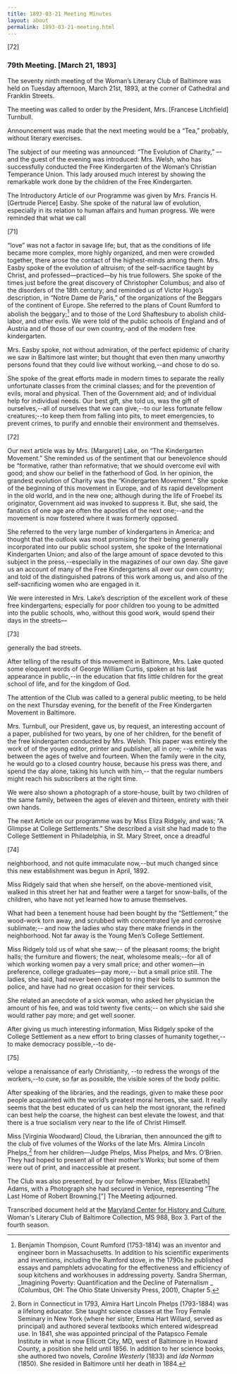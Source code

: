 ```yaml
---
title: 1893-03-21 Meeting Minutes
layout: about
permalink: 1893-03-21-meeting.html
---
```

[72]

### 79th Meeting. [March 21, 1893]

The seventy ninth meeting of the Woman’s Literary Club of Baltimore was held on Tuesday afternoon, March 21st, 1893, at the corner of Cathedral and Franklin Streets.

The meeting was called to order by the President, Mrs. [Francese Litchfield] Turnbull.

Announcement was made that the next meeting would be a “Tea,” probably, without literary exercises.

The subject of our meeting was announced: “The Evolution of Charity,” –-and the guest of the evening was introduced: Mrs. Welsh, who has successfully conducted the Free Kindergarten of the Woman’s Christian Temperance Union. This lady aroused much interest by showing the remarkable work done by the children of the Free Kindergarten.

The Introductory Article of our Programme was given by Mrs. Francis H. [Gertrude Pierce] Easby. She spoke of the natural law of evolution, especially in its relation to human affairs and human progress. We were reminded that what we call

[71]

“love” was not a factor in savage life; but, that as the conditions of life became more complex, more highly organized, and men were crowded together, there arose the contact of the highest-minds among them. Mrs. Easby spoke of the evolution of altruism; of the self-sacrifice taught by Christ, and professed—practiced—by his true followers. She spoke of the times just before the great discovery of Christopher Columbus; and also of the disorders of the 18th century; and reminded us of Victor Hugo’s description, in “Notre Dame de Paris,” of the organizations of the Beggars of the continent of Europe. She referred to the plans of Count Rumford to abolish the beggary;[^Rumford] and to those of the Lord Shaftesbury to abolish child-labor, and other evils. We were told of the public schools of England and of Austria and of those of our own country,-and of the modern free kindergarten.
[^Rumford]: Benjamin Thompson, Count Rumford (1753-1814) was an inventor and engineer born in Massachusetts. In addition to his scientific experiments and inventions, including the Rumford stove, in the 1790s he published essays and pamphlets advocating for the effectiveness and efficiency of soup kitchens and workhouses in addressing poverty. Sandra Sherman, _Imagining Poverty: Quantification and the Decline of Paternalism _ (Columbus, OH: The Ohio State University Press, 2001), Chapter 5. 

Mrs. Easby spoke, not without admiration, of the perfect epidemic of charity we saw in Baltimore last winter; but thought that even then many unworthy persons found that they could live without working,--and chose to do so.

She spoke of the great efforts made in modern times to separate the really unfortunate classes from the criminal classes; and for the prevention of evils, moral and physical. Then of the Government aid; and of individual help for individual needs. Our best gift, she told us, was the gift of ourselves,--all of ourselves that we can give,--to our less fortunate fellow creatures;--to keep them from falling into pits, to meet emergencies, to prevent crimes, to purify and ennoble their environment and themselves.

[72]

Our next article was by Mrs. [Margaret] Lake, on “The Kindergarten Movement.” She reminded us of the sentiment that our benevolence should be “formative, rather than reformative; that we should overcome evil with good; and show our belief in the fatherhood of God. In her opinion, the grandest evolution of Charity was the “Kindergarten Movement.” She spoke of the beginning of this movement in Europe, and of its rapid development in the old world, and in the new one; although during the life of Froebel its originator, Government aid was invoked to suppress it. But, she said, the fanatics of one age are often the apostles of the next one;--and the movement is now fostered where it was formerly opposed.

She referred to the very large number of kindergartens in America; and thought that the outlook was most promising for their being generally incorporated into our public school system, she spoke of the International Kindergarten Union; and also of the large amount of space devoted to this subject in the press,--especially in the magazines of our own day. She gave us an account of many of the Free Kindergartens all over our own country; and told of the distinguished patrons of this work among us, and also of the self-sacrificing women who are engaged in it.

We were interested in Mrs. Lake’s description of the excellent work of these free kindergartens; especially for poor children too young to be admitted into the public schools, who, without this good work, would spend their days in the streets—

[73]

generally the bad streets.

After telling of the results of this movement in Baltimore, Mrs. Lake quoted some eloquent words of George William Curtis, spoken at his last appearance in public,--in the education that fits little children for the great school of life, and for the kingdom of God.

The attention of the Club was called to a general public meeting, to be held on the next Thursday evening, for the benefit of the Free Kindergarten Movement in Baltimore.

Mrs. Turnbull, our President, gave us, by request, an interesting account of a paper, published for two years, by one of her children, for the benefit of the free kindergarten conducted by Mrs. Welsh. This paper was entirely the work of of the young editor, printer and publisher, all in one; --while he was between the ages of twelve and fourteen. When the family were in the city, he would go to a closed country house, because his press was there, and spend the day alone, taking his lunch with him,-- that the regular numbers might reach his subscribers at the right time.

We were also shown a photograph of a store-house, built by two children of the same family, between the ages of eleven and thirteen, entirety with their own hands.

The next Article on our programme was by Miss Eliza Ridgely, and was; “A Glimpse at College Settlements.” She described a visit she had made to the College Settlement in Philadelphia, in St. Mary Street, once a dreadful

[74]

neighborhood, and not quite immaculate now,--but much changed since this new establishment was begun in April, 1892.

Miss Ridgely said that when she herself, on the above-mentioned visit, walked in this street her hat and feather were a target for snow-balls, of the children, who have not yet learned how to amuse themselves.

What had been a tenement house had been bought by the “Settlement;” the wood-work torn away, and scrubbed with concentrated lye and corrosive sublimate;-- and now the ladies who stay there make friends in the neighborhood. Not far away is the Young Men’s College Settlement.

Miss Ridgely told us of what she saw;-- of the pleasant rooms; the bright halls; the furniture and flowers; the neat, wholesome meals;--for all of which working women pay a very small price; and other women—in preference, college graduates—pay more,-- but a small price still. The ladies, she said, had never been obliged to ring their bells to summon the police, and have had no great occasion for their services.

She related an anecdote of a sick woman, who asked her physician the amount of his fee, and was told twenty five cents;-- on which she said she would rather pay more; and get well sooner.

After giving us much interesting information, Miss Ridgely spoke of the College Settlement as a new effort to bring classes of humanity together,-- to make democracy possible,--to de-

[75]

velope a renaissance of early Christianity, --to redress the wrongs of the workers,--to cure, so far as possible, the visible sores of the body politic.

After speaking of the libraries, and the readings, given to make these poor people acquainted with the world’s greatest moral heroes, she said. It really seems that the best educated of us can help the most ignorant, the refined can best help the coarse, the highest can best elevate the lowest, and that there is a true socialism very near to the life of Christ Himself.

Miss [Virginia Woodward] Cloud, the Librarian, then announced the gift to the club of five volumes of the Works of the late Mrs. Almira Lincoln Phelps,[^Phelps] from her children—Judge Phelps, Miss Phelps, and Mrs. O’Brien. They had hoped to present all of their mother’s Works; but some of them were out of print, and inaccessible at present.
[^Phelps]: Born in Connecticut in 1793, Almira Hart Lincoln Phelps (1793-1884) was a lifelong educator. She taught science classes at the Troy Female Seminary in New York (where her sister, Emma Hart Willard, served as principal) and authored several textbooks which entered widespread use. In 1841, she was appointed principal of the Patapsco Female Institute in what is now Ellicott City, MD, west of Baltimore in Howard County, a position she held until 1856. In addition to her science books, she authored two novels, _Caroline Westerly_ (1833) and _Ida Norman_ (1850). She resided in Baltimore until her death in 1884.

The Club was also presented, by our fellow-member, Miss [Elizabeth] Adams, with a Photograph she had secured in Venice, representing “The Last Home of Robert Browning.[”] The Meeting adjourned.

Transcribed document held at the [Maryland Center for History and Culture](http://mdhs.org/), Woman's Literary Club of Baltimore Collection, MS 988, Box 3. Part of the fourth season.